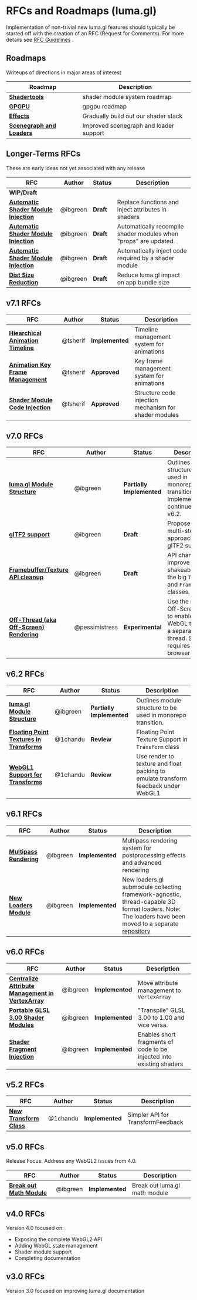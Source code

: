 # RFCs and Roadmaps (luma.gl)

Implementation of non-trivial new luma.gl features should typically be started off with the creation of an RFC (Request for Comments). For more details see [RFC Guidelines](../RFC-GUIDELINES.md) .


## Roadmaps

Writeups of directions in major areas of interest

| Roadmap                                 | Description |
| ---                                     | ---         |
| [**Shadertools**](../roadmaps/shadertools-roadmap.md) | shader module system roadmap |
| [**GPGPU**](../roadmaps/gpgpu-roadmap.md) | gpgpu roadmap |
| [**Effects**](../roadmaps/effects-lighting-materials-roadmap.md) | Gradually build out our shader stack |
| [**Scenegraph and Loaders**](../roadmaps/scenegraph-loaders-roadmap.md) | Improved scenegraph and loader support |


## Longer-Terms RFCs

These are early ideas not yet associated with any release

| RFC | Author | Status | Description |
| --- | --- | --- | --- |
| **WIP/Draft** | | | |
| [**Automatic Shader Module Injection**](vNext/glsl-function-replacement-rfc.md) | @ibgreen | **Draft** | Replace functions and inject attributes in shaders |
| [**Automatic Shader Module Injection**](vNext/dynamic-shader-regeneration-rfc.md) | @ibgreen | **Draft** | Automatically recompile shader modules when "props" are updated. |
| [**Automatic Shader Module Injection**](vNext/automatic-shader-module-injection-rfc.md) | @ibgreen | **Draft** | Automatically inject code required by a shader module |
| [**Dist Size Reduction**](vNext/reduce-distribution-size-rfc.md) | @ibgreen | **Draft** | Reduce luma.gl impact on app bundle size |


## v7.1 RFCs
| RFC | Author | Status | Description |
| --- | ---    | ---    | ---         |
|[**Hiearchical Animation Timeline**](v7.1/animation-timeline-rfc.md) | @tsherif | **Implemented** |  Timeline management system for animations |
|[**Animation Key Frame Management**](v7.1/keyframe-rfc.md) | @tsherif | **Approved** |  Key frame management system for animations |
|[**Shader Module Code Injection**](v7.1/shader-module-injection-rfc.md) | @tsherif | **Approved** |  Structure code injection mechanism for shader modules |

## v7.0 RFCs

| RFC | Author | Status | Description |
| --- | ---    | ---    | ---         |
| [**luma.gl Module Structure**](v6.2/module-structure-rfc.md) | @ibgreen | **Partially Implemented** |  Outlines module structure to be used in monorepo transition. Implementeation continues from v6.2. |
| [**glTF2 support**](v7.0/gltf-support-rfc.md) | @ibgreen | **Draft** | Proposes a multi-step approach to full glTF2 support. |
| [**Framebuffer/Texture API cleanup**](v6.2/framebuffer-texture-api-rfc.md) | @ibgreen | **Draft** | API changes to improve tree-shakeability of the big `Texture` and `Framebuffer` classes. |
| [**Off-Thread (aka Off-Screen) Rendering**](vNext/offscreen-render-rfc.md) | @pessimistress | **Experimental** | Use the new Off-Screen API to enable WebGL to run in a separate thread. Still requires browser flag. |


## v6.2 RFCs

| RFC | Author | Status | Description |
| --- | ---    | ---    | ---         |
| [**luma.gl Module Structure**](v6.2/module-structure-rfc.md) | @ibgreen | **Partially Implemented** | Outlines module structure to be used in monorepo transition. |
| [**Floating Point Textures in Transforms**](v6.2/transform-float-textures-rfc.md) | @1chandu | **Review** | Floating Point Texture Support in `Transform` class |
| [**WebGL1 Support for Transforms**](v6.2/transform-webgl1-support-rfc.md) | @1chandu | **Review** | Use render to texture and float packing to emulate transform feedback under WebGL1 |


## v6.1 RFCs

| RFC | Author | Status | Description |
| --- | ---    | ---    | ---         |
| [**Multipass Rendering**](v6.1/multipass-rendering-rfc.md) | @ibgreen | **Implemented** | Multipass rendering system for postprocessing effects and advanced rendering |
| [**New Loaders Module**](v6.1/loader-module-rfc.md) | @ibgreen | **Implemented** | New loaders.gl submodule collecting framework-agnostic, thread-capable 3D format loaders. Note: The loaders have been moved to a separate [repository](https://github.com/uber-web/loaders.gl) |


## v6.0 RFCs

| RFC | Author | Status | Description |
| --- | ---    | ---    | ---         |
| [**Centralize Attribute Management in VertexArray**](v6.0/vertex-array-attributes-rfc.md) | @ibgreen | **Implemented** | Move attribute management to `VertexArray` |
| [**Portable GLSL 3.00 Shader Modules**](v6.0/portable-glsl-300-rfc.md) | @ibgreen | **Implemented** | "Transpile" GLSL 3.00 to 1.00 and vice versa. |
| [**Shader Fragment Injection**](v6.0/shader-fragment-injection-rfc.md) | @ibgreen | **Implemented** | Enables short fragments of code to be injected into existing shaders |


## v5.2 RFCs

| RFC | Author | Status | Description |
| --- | ---    | ---    | ---         |
| [**New Transform Class**](v5.2/enhanced-transform-feedback-api.md) | @1chandu | **Implemented** | Simpler API for TransformFeedback |


## v5.0 RFCs

Release Focus: Address any WebGL2 issues from 4.0.

| RFC | Author | Status | Description |
| --- | ---    | ---    | ---         |
| [**Break out Math Module**](v5.0/break-out-math-module-rfc.md) | @ibgreen | **Implemented** | Break out luma.gl math module |


## v4.0 RFCs

Version 4.0 focused on:
* Exposing the complete WebGL2 API
* Adding WebGL state management
* Shader module support
* Completing documentation


## v3.0 RFCs

Version 3.0 focused on improving luma.gl documentation
